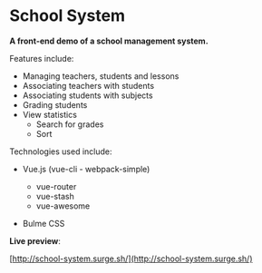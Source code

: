 # School System

**A front-end demo of a school management system.**

Features include:

* Managing teachers, students and lessons
* Associating teachers with students
* Associating students with subjects
* Grading students
* View statistics
  * Search for grades
  * Sort

Technologies used include:

* Vue.js (vue-cli - webpack-simple)
  * vue-router
  * vue-stash
  * vue-awesome

* Bulme CSS

**Live preview**:

[http://school-system.surge.sh/](http://school-system.surge.sh/)